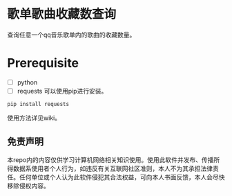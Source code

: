 # 歌单歌曲收藏数查询
查询任意一个qq音乐歌单内的歌曲的收藏数量。    

# Prerequisite

- [ ] python  
- [ ] requests 可以使用pip进行安装。
```
pip install requests
```
使用方法详见wiki。

## 免责声明  
本repo内的内容仅供学习计算机网络相关知识使用。使用此软件并发布、传播所得数据系使用者个人行为，如违反有关互联网社区准则，本人不为其承担法律责任。任何单位或个人认为此软件侵犯其合法权益，可向本人书面反馈，本人会尽快移除侵权内容。
